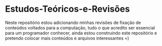 # Estudos-Teóricos-e-Revisões
Neste repositório estou adicionando minhas revisões de fixação de conteúdos voltados para a computação, tudo o que acredito ser essencial para um programador conhecer, ainda estou construindo este repositório e pretendo colocar mais conteúdos e arquivos interessantes =)
